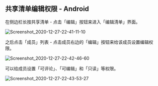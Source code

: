 ## 共享清单编辑权限 - Android



在侧边栏长按共享清单 - 点击「编辑」按钮来进入「编辑清单」界面。

![Screenshot_2020-12-27-22-41-11-10](/Users/aechchow/Documents/GitHub/guide-dd/images/android/110.png)



之后点击「成员」列表 - 点击成员右边的「编辑」按钮来给该成员设置编辑权限。

![Screenshot_2020-12-27-22-42-46-60](/Users/aechchow/Documents/GitHub/guide-dd/images/android/111.png)

可以给成员设置「可评论」、「可编辑」和「只读」等权限。

![Screenshot_2020-12-27-22-43-53-27](/Users/aechchow/Documents/GitHub/guide-dd/images/android/112.png)